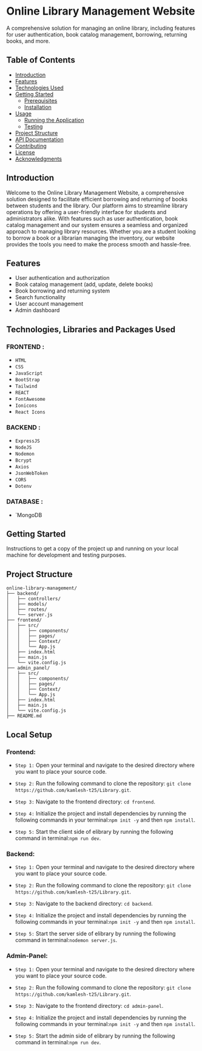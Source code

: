 # Online Library Management Website

A comprehensive solution for managing an online library, including features for user authentication, book catalog management, borrowing, returning books, and more.

## Table of Contents

- [Introduction](#introduction)
- [Features](#features)
- [Technologies Used](#technologies-used)
- [Getting Started](#getting-started)
  - [Prerequisites](#prerequisites)
  - [Installation](#installation)
- [Usage](#usage)
  - [Running the Application](#running-the-application)
  - [Testing](#testing)
- [Project Structure](#project-structure)
- [API Documentation](#api-documentation)
- [Contributing](#contributing)
- [License](#license)
- [Acknowledgments](#acknowledgments)

## Introduction

Welcome to the Online Library Management Website, a comprehensive solution designed to facilitate efficient borrowing and returning of books between students and the library. Our platform aims to streamline library operations by offering a user-friendly interface for students and administrators alike. With features such as user authentication, book catalog management and our system ensures a seamless and organized approach to managing library resources. Whether you are a student looking to borrow a book or a librarian managing the inventory, our website provides the tools you need to make the process smooth and hassle-free.

## Features

- User authentication and authorization
- Book catalog management (add, update, delete books)
- Book borrowing and returning system
- Search functionality
- User account management
- Admin dashboard


## Technologies, Libraries and Packages Used

### FRONTEND : 

- `HTML`
- `CSS`
- `JavaScript`
- `BootStrap`
- `Tailwind`
- `REACT`
- `FontAwesome`
- `Ionicons`
- `React Icons`

### BACKEND : 

- `ExpressJS`
- `NodeJS`
- `Nodemon`
- `Bcrypt`
- `Axios`
- `JsonWebToken`
- `CORS`
- `Dotenv`

### DATABASE :

- `MongoDB

## Getting Started

Instructions to get a copy of the project up and running on your local machine for development and testing purposes.


## Project Structure
```
online-library-management/
├── backend/                        
│   ├── controllers/
│   ├── models/
│   ├── routes/
│   └── server.js
├── frontend/                    
│   ├── src/
│   │   ├── components/
│   │   ├── pages/
│   │   ├── Context/
│   │   └── App.js
│   ├── index.html
│   ├── main.js
│   └── vite.config.js
├── admin_panel/
│   ├── src/
│   │   ├── components/
│   │   ├── pages/
│   │   ├── Context/
│   │   └── App.js
│   ├── index.html
│   ├── main.js
│   └── vite.config.js
├── README.md
```





## Local Setup

### Frontend:

- `Step 1:` Open your terminal and navigate to the desired directory where you want to place your source code.

- `Step 2:` Run the following command to clone the repository: `git clone https://github.com/kamlesh-t25/Library.git`.

- `Step 3:` Navigate to the frontend directory: `cd frontend`.

- `Step 4:` Initialize the project and install dependencies by running the following commands in your terminal:`npm init -y` and then `npm install`.

- `Step 5:` Start the client side of elibrary by running the following command in terminal:`npm run dev`.

### Backend:

- `Step 1:` Open your terminal and navigate to the desired directory where you want to place your source code.

- `Step 2:` Run the following command to clone the repository: `git clone https://github.com/kamlesh-t25/Library.git`.

- `Step 3:` Navigate to the backend directory: `cd backend`.

- `Step 4:` Initialize the project and install dependencies by running the following commands in your terminal:`npm init -y` and then `npm install`.

- `Step 5:` Start the server side of elibrary by running the following command in terminal:`nodemon server.js`.

### Admin-Panel:

- `Step 1:` Open your terminal and navigate to the desired directory where you want to place your source code.

- `Step 2:` Run the following command to clone the repository: `git clone https://github.com/kamlesh-t25/Library.git`.

- `Step 3:` Navigate to the frontend directory: `cd admin-panel`.

- `Step 4:` Initialize the project and install dependencies by running the following commands in your terminal:`npm init -y` and then `npm install`.

- `Step 5:` Start the admin side of elibrary by running the following command in terminal:`npm run dev`.